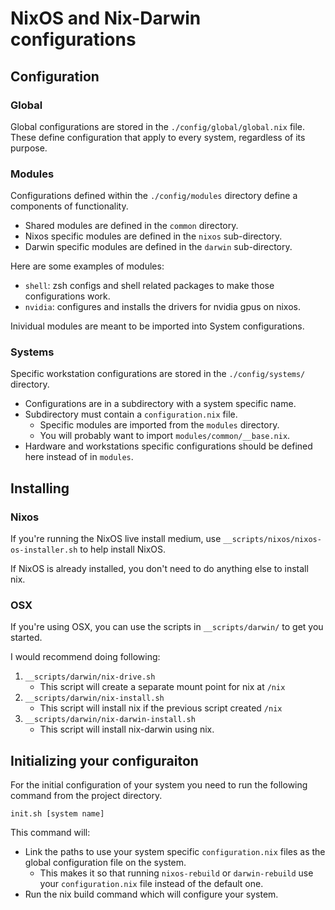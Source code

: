 # NixOS and Nix-Darwin configurations

## Configuration

### Global

Global configurations are stored in the `./config/global/global.nix` file.
These define configuration that apply to every system, regardless of its purpose.

### Modules

Configurations defined within the `./config/modules` directory define a components of functionality. 

- Shared modules are defined in the `common` directory.
- Nixos specific modules are defined in the `nixos` sub-directory.
- Darwin specific modules are defined in the `darwin` sub-directory.

Here are some examples of modules:

- `shell`: zsh configs and shell related packages to make those configurations work.
- `nvidia`: configures and installs the drivers for nvidia gpus on nixos.

Inividual modules are meant to be imported into System configurations.

### Systems

Specific workstation configurations are stored in the `./config/systems/` directory.

- Configurations are in a subdirectory with a system specific name.
- Subdirectory must contain a `configuration.nix` file.
  - Specific modules are imported from the `modules` directory.
  - You will probably want to import `modules/common/__base.nix`.
- Hardware and workstations specific configurations should be defined here instead of in `modules`.

## Installing

### Nixos

If you're running the NixOS live install medium, use `__scripts/nixos/nixos-os-installer.sh` to help install NixOS.

If NixOS is already installed, you don't need to do anything else to install nix.

### OSX

If you're using OSX, you can use the scripts in `__scripts/darwin/` to get you started. 

I would recommend doing following:

1. `__scripts/darwin/nix-drive.sh`
    - This script will create a separate mount point for nix at `/nix`
2. `__scripts/darwin/nix-install.sh`
    - This script will install nix if the previous script created `/nix`
3. `__scripts/darwin/nix-darwin-install.sh`
    - This script will install nix-darwin using nix.

## Initializing your configuraiton

For the initial configuration of your system you need to run the following command from the project directory.

```
init.sh [system name]
```

This command will:
- Link the paths to use your system specific `configuration.nix` files as the global configuration file on the system.
  - This makes it so that running `nixos-rebuild` or `darwin-rebuild` use your `configuration.nix` file instead of the default one.
- Run the nix build command which will configure your system.
